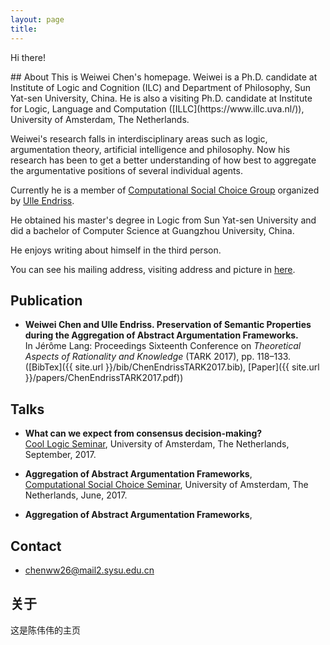 ```yaml
---
layout: page
title: 
---
```


<p class="message" font-weight:100>
  Hi there!
</p>
## About
This is Weiwei Chen's homepage. Weiwei is a Ph.D. candidate at Institute of Logic and Cognition (ILC) and Department of Philosophy, Sun Yat-sen University, China. He is also a visiting Ph.D. candidate at Institute for Logic, Language and Computation ([ILLC](https://www.illc.uva.nl/)), University of Amsterdam, The Netherlands.

Weiwei's research falls in interdisciplinary areas such as logic, argumentation theory, artificial intelligence and philosophy. Now his research has been to get a better understanding of how best to aggregate the argumentative positions of several individual agents. 

Currently he is a member of [Computational Social Choice Group](https://staff.fnwi.uva.nl/u.endriss/group.php) organized by [Ulle Endriss](https://staff.fnwi.uva.nl/u.endriss/).

He obtained his master's degree in Logic from Sun Yat-sen University and did a bachelor of Computer Science at Guangzhou University, China.

He enjoys writing about himself in the third person.

You can see his mailing address, visiting address and picture in [here](https://www.illc.uva.nl/People/show_person.php?Person_id=Chen+W.).


## Publication
* **Weiwei Chen and Ulle Endriss. Preservation of Semantic Properties during the Aggregation of Abstract Argumentation Frameworks.**<br> In Jérôme Lang: Proceedings Sixteenth Conference on *Theoretical Aspects of Rationality and Knowledge* (TARK 2017), pp. 118–133. ([BibTex]({{ site.url }}/bib/ChenEndrissTARK2017.bib), [Paper]({{ site.url }}/papers/ChenEndrissTARK2017.pdf))

## Talks

* **What can we expect from consensus decision-making?**<br>
[Cool Logic Seminar](http://events.illc.uva.nl/coollogic/talks/77), University of Amsterdam, The Netherlands, September, 2017.

* **Aggregation of Abstract Argumentation Frameworks**,<br>
[Computational Social Choice Seminar](https://www.illc.uva.nl/NewsandEvents/Events/Upcoming-Events/newsitem/9103/20-June-2017,-Computational-Social-Choice-Seminar,-Weiwei-Chen), University of Amsterdam, The Netherlands, June, 2017.

* **Aggregation of Abstract Argumentation Frameworks**,<br>


## Contact
* chenww26@mail2.sysu.edu.cn

## 关于
这是陈伟伟的主页